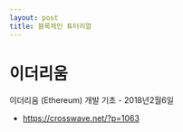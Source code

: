 ```yaml
---
layout: post
title: 블록체인 튜터리얼
---
```


# 이더리움
이더리움 (Ethereum) 개발 기초 - 2018년2월6일
- https://crosswave.net/?p=1063

